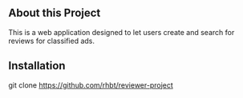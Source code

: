 ## About this Project
This is a web application designed to let users create and search for reviews for classified ads. 

## Installation
git clone https://github.com/rhbt/reviewer-project
